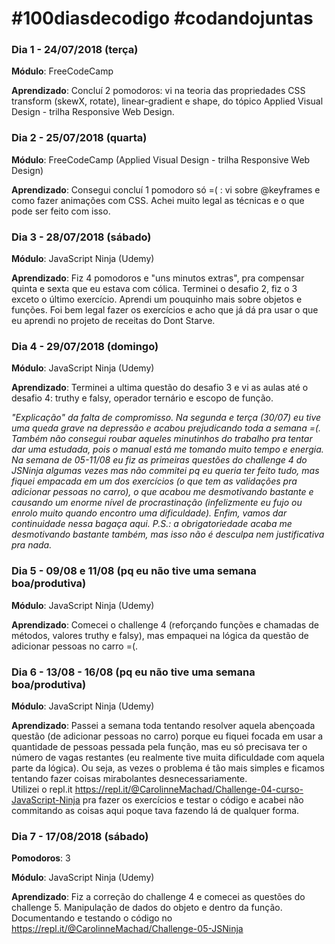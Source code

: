 # #100diasdecodigo #codandojuntas

### Dia 1 - 24/07/2018 (terça)

  **Módulo**: FreeCodeCamp
  
  **Aprendizado**: Concluí 2 pomodoros: vi na teoria das propriedades CSS transform (skewX, rotate), 
  linear-gradient e shape, do tópico Applied Visual Design - trilha Responsive Web Design.


### Dia 2 - 25/07/2018 (quarta)

  **Módulo**: FreeCodeCamp (Applied Visual Design - trilha Responsive Web Design)
  
  **Aprendizado**: Consegui concluí 1 pomodoro só =( : vi sobre @keyframes e como fazer animações com CSS. Achei muito legal as técnicas e o que pode ser feito com isso.

### Dia 3 - 28/07/2018 (sábado)

  **Módulo**: JavaScript Ninja (Udemy)
  
  **Aprendizado**: Fiz 4 pomodoros e "uns minutos extras", pra compensar quinta e sexta que eu estava com cólica. Terminei o desafio 2, fiz o 3 exceto o último exercício. Aprendi um pouquinho mais sobre objetos e funções. Foi bem legal fazer os exercícios e acho que já dá pra usar o que eu aprendi no projeto de receitas do Dont Starve.

### Dia 4 - 29/07/2018 (domingo)

  **Módulo**: JavaScript Ninja (Udemy)
  
  **Aprendizado**: Terminei a ultima questão do desafio 3 e vi as aulas até o desafio 4: truthy e falsy, operador ternário e escopo de função.
  

*"Explicação" da falta de compromisso. Na segunda e terça (30/07) eu tive uma queda grave na depressão e acabou prejudicando toda a semana =(. Também não consegui roubar aqueles minutinhos do trabalho pra tentar dar uma estudada, pois o manual está me tomando muito tempo e energia.
Na semana de 05-11/08 eu fiz as primeiras questões do challenge 4 do JSNinja algumas vezes mas não commitei pq eu queria ter feito tudo, mas fiquei empacada em um dos exercícios (o que tem as validações pra adicionar pessoas no carro), o que acabou me desmotivando bastante e causando um enorme nível de procrastinação (infelizmente eu fujo ou enrolo muito quando encontro uma dificuldade). Enfim, vamos dar continuidade nessa bagaça aqui. 
P.S.: a obrigatoriedade acaba me desmotivando bastante também, mas isso não é desculpa nem justificativa pra nada.*

### Dia 5 - 09/08 e 11/08 (pq eu não tive uma semana boa/produtiva)

 **Módulo**: JavaScript Ninja (Udemy)
  
 **Aprendizado**: Comecei o challenge 4 (reforçando funções e chamadas de métodos, valores truthy e falsy), mas empaquei na lógica da questão de adicionar pessoas no carro =(.
 
 
### Dia 6 - 13/08 - 16/08 (pq eu não tive uma semana boa/produtiva)

 **Módulo**: JavaScript Ninja (Udemy)
  
 **Aprendizado**: Passei a semana toda tentando resolver aquela abençoada questão (de adicionar pessoas no carro) porque eu fiquei focada em usar a quantidade de pessoas pessada pela função, mas eu só precisava ter o número de vagas restantes (eu realmente tive muita dificuldade com aquela parte da lógica). Ou seja, as vezes o problema é tão mais simples e ficamos tentando fazer coisas mirabolantes desnecessariamente.  
Utilizei o repl.it https://repl.it/@CarolinneMachad/Challenge-04-curso-JavaScript-Ninja pra fazer os exercícios e testar o código e acabei não commitando as coisas aqui poque tava fazendo lá de qualquer forma.

### Dia 7 - 17/08/2018 (sábado)
  **Pomodoros**: 3

  **Módulo**: JavaScript Ninja (Udemy)
  
  **Aprendizado**: Fiz a correção do challenge 4 e comecei as questões do challenge 5. Manipulação de dados do objeto e dentro da função. Documentando e testando o código no https://repl.it/@CarolinneMachad/Challenge-05-JSNinja


